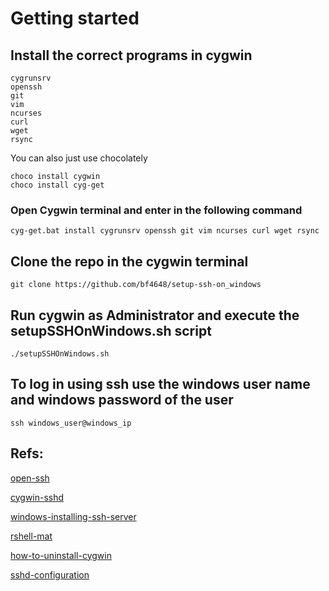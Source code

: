 # Getting started

## Install the correct programs in cygwin

```
cygrunsrv 
openssh
git
vim
ncurses
curl
wget
rsync
```

You can also just use chocolately

```
choco install cygwin
choco install cyg-get
```

### Open Cygwin terminal and enter in the following command

```
cyg-get.bat install cygrunsrv openssh git vim ncurses curl wget rsync
```

## Clone the repo in the cygwin terminal

```
git clone https://github.com/bf4648/setup-ssh-on_windows
```

## Run cygwin as Administrator and execute the setupSSHOnWindows.sh script

```
./setupSSHOnWindows.sh
```

## To log in using ssh use the windows user name and windows password of the user

```
ssh windows_user@windows_ip 
```

## Refs:  

[open-ssh](http://www.security-plus.co/OpenSSH.txt)

[cygwin-sshd](http://www.noah.org/ssh/cygwin-sshd.html)

[windows-installing-ssh-server](https://bscb.cornell.edu/about/resources/windows-installing-ssh-server)

[rshell-mat](https://github.com/vicrucann/rshell-mat)

[how-to-uninstall-cygwin](http://superuser.com/questions/110726/how-to-uninstall-reinstall-cygwin-to-use-sshd)

[sshd-configuration](techtorials.me/cygwin/sshd-configuration/)
